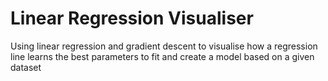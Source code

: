 # Linear Regression Visualiser 

Using linear regression and gradient descent to
visualise how a regression line learns the best 
parameters to fit and create a model based on a
given dataset
